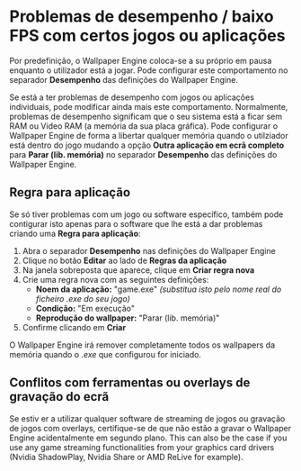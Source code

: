 # Problemas de desempenho / baixo FPS com certos jogos ou aplicações

Por predefinição, o Wallpaper Engine coloca-se a su próprio em pausa enquanto o utilizador está a jogar. Pode configurar este comportamento no separador **Desempenho** das definições do Wallpaper Engine.

Se está a ter problemas de desempenho com jogos ou aplicações individuais, pode modificar ainda mais este comportamento. Normalmente, problemas de desempenho significam que o seu sistema está a ficar sem RAM ou Video RAM (a memória da sua placa gráfica). Pode configurar o Wallpaper Engine de forma a libertar qualquer memória quando o utilziador está dentro do jogo mudando a opção **Outra aplicação em ecrã completo** para **Parar (lib. memória)** no separador **Desempenho** das definições do Wallpaper Engine.

## Regra para aplicação

Se só tiver problemas com um jogo ou software específico, também pode contigurar isto apenas para o software que lhe está a dar problemas criando uma **Regra para aplicação**:

1. Abra o separador **Desempenho** nas definições do Wallpaper Engine
2. Clique no botão **Editar** ao lado de **Regras da aplicação**
3. Na janela sobreposta que aparece, clique em **Criar regra nova**
4. Crie uma regra nova com as seguintes definições:
    * **Noem da aplicação:** "game.exe" *(substitua isto pelo nome real do ficheiro .exe do seu jogo)*
    * **Condição:** "Em execução"
    * **Reprodução do wallpaper:** "Parar (lib. memória)"
5. Confirme clicando em **Criar**

O Wallpaper Engine irá remover completamente todos os wallpapers da memória quando o *.exe* que configurou for iniciado.

## Conflitos com ferramentas ou overlays de gravação do ecrã

Se estiv er a utilizar qualquer software de streaming de jogos ou gravação de jogos com overlays, certifique-se de que não estão a gravar o Wallpaper Engine acidentalmente em segundo plano. This can also be the case if you use any game streaming functionalities from your graphics card drivers (Nvidia ShadowPlay, Nvidia Share or AMD ReLive for example).
